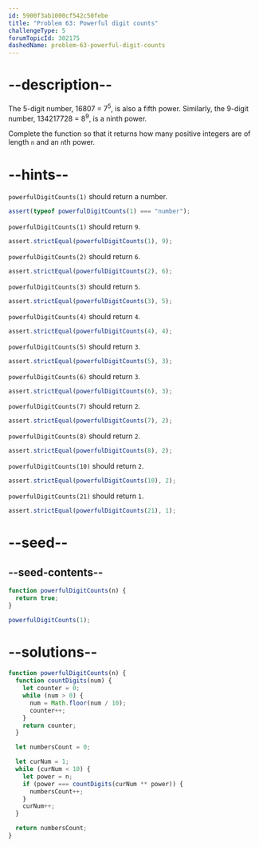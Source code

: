 ```yaml
---
id: 5900f3ab1000cf542c50febe
title: "Problem 63: Powerful digit counts"
challengeType: 5
forumTopicId: 302175
dashedName: problem-63-powerful-digit-counts
---
```


# --description--

The 5-digit number, 16807 = 7<sup>5</sup>, is also a fifth power. Similarly, the 9-digit number, 134217728 = 8<sup>9</sup>, is a ninth power.

Complete the function so that it returns how many positive integers are of length `n` and an `n`th power.

# --hints--

`powerfulDigitCounts(1)` should return a number.

```js
assert(typeof powerfulDigitCounts(1) === "number");
```

`powerfulDigitCounts(1)` should return `9`.

```js
assert.strictEqual(powerfulDigitCounts(1), 9);
```

`powerfulDigitCounts(2)` should return `6`.

```js
assert.strictEqual(powerfulDigitCounts(2), 6);
```

`powerfulDigitCounts(3)` should return `5`.

```js
assert.strictEqual(powerfulDigitCounts(3), 5);
```

`powerfulDigitCounts(4)` should return `4`.

```js
assert.strictEqual(powerfulDigitCounts(4), 4);
```

`powerfulDigitCounts(5)` should return `3`.

```js
assert.strictEqual(powerfulDigitCounts(5), 3);
```

`powerfulDigitCounts(6)` should return `3`.

```js
assert.strictEqual(powerfulDigitCounts(6), 3);
```

`powerfulDigitCounts(7)` should return `2`.

```js
assert.strictEqual(powerfulDigitCounts(7), 2);
```

`powerfulDigitCounts(8)` should return `2`.

```js
assert.strictEqual(powerfulDigitCounts(8), 2);
```

`powerfulDigitCounts(10)` should return `2`.

```js
assert.strictEqual(powerfulDigitCounts(10), 2);
```

`powerfulDigitCounts(21)` should return `1`.

```js
assert.strictEqual(powerfulDigitCounts(21), 1);
```

# --seed--

## --seed-contents--

```js
function powerfulDigitCounts(n) {
  return true;
}

powerfulDigitCounts(1);
```

# --solutions--

```js
function powerfulDigitCounts(n) {
  function countDigits(num) {
    let counter = 0;
    while (num > 0) {
      num = Math.floor(num / 10);
      counter++;
    }
    return counter;
  }

  let numbersCount = 0;

  let curNum = 1;
  while (curNum < 10) {
    let power = n;
    if (power === countDigits(curNum ** power)) {
      numbersCount++;
    }
    curNum++;
  }

  return numbersCount;
}
```
